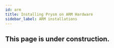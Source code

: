 ```yaml
---
id: arm
title: Installing Prysm on ARM Hardware
sidebar_label: ARM installations
---
```


## This page is under construction.
 
